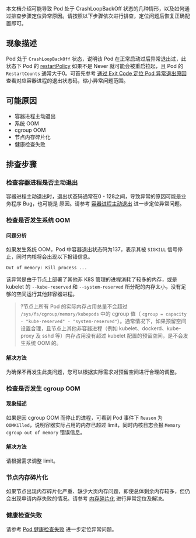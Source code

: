 本文档介绍可能导致 Pod 处于 CrashLoopBackOff 状态的几种情形，以及如何通过排查步骤定位异常原因。请按照以下步骤依次进行排查，定位问题后恢复正确配置即可。

## 现象描述

Pod 处于 `CrashLoopBackOff` 状态，说明该 Pod 在正常启动过后异常退出过，此状态下 Pod 的 [restartPolicy](https://kubernetes.io/docs/concepts/workloads/pods/pod-lifecycle/#restart-policy) 如果不是 Never 就可能会被重启拉起，且 Pod 的 `RestartCounts` 通常大于0。可首先参考 [通过 Exit Code 定位 Pod 异常退出原因](https://cloud.tencent.com/document/product/457/43125) 查看对应容器进程的退出状态码，缩小异常问题范围。

## 可能原因
- 容器进程主动退出
- 系统 OOM
- cgroup OOM
- 节点内存碎片化
- 健康检查失败

## 排查步骤

### 检查容器进程是否主动退出

容器进程主动退出时，退出状态码通常在0 - 128之间，导致异常的原因可能是业务程序 Bug，也可能是
原因。请参考 [容器进程主动退出](https://cloud.tencent.com/document/product/457/43148) 进一步定位异常问题。

### 检查是否发生系统 OOM
#### 问题分析
如果发生系统 OOM，Pod 中容器退出状态码为137，表示其被 `SIGKILL` 信号停止，同时内核将会出现以下报错信息。
```
Out of memory: Kill process ...
```
该异常是由于节点上部署了其他非 K8S 管理的进程消耗了较多的内存，或是 kubelet 的 `--kube-reserved` 和 `--system-reserved` 所分配的内存太小，没有足够的空间运行其他非容器进程。
>?节点上所有 Pod 的实际内存占用总量不会超过 `/sys/fs/cgroup/memory/kubepods` 中的 cgroup 值（ `cgroup = capacity - "kube-reserved" - "system-reserved"`）。通常情况下，如果预留空间设置合理，且节点上其他非容器进程（例如 kubelet、dockerd、kube-proxy 及 sshd 等）内存占用没有超过 kubelet 配置的预留空间，是不会发生系统 OOM 的。

#### 解决方法
为确保不再发生此类问题，您可以根据实际需求对预留空间进行合理的调整。

### 检查是否发生 cgroup OOM
#### 现象描述
如果是因 cgroup OOM 而停止的进程，可看到 Pod 事件下 `Reason` 为 `OOMKilled`，说明容器实际占用的内存已超过 limit，同时内核日志会报 `Memory cgroup out of memory` 错误信息。

#### 解决方法
请根据需求调整 limit。

### 节点内存碎片化
如果节点出现内存碎片化严重、缺少大页内存问题，即使总体剩余内存较多，但仍会出现申请内存失败的情况。请参考 [内存碎片化](https://cloud.tencent.com/document/product/457/43128) 进行异常定位及解决。

### 健康检查失败
请参考 [Pod 健康检查失败](https://cloud.tencent.com/document/product/457/43129) 进一步定位异常问题。
